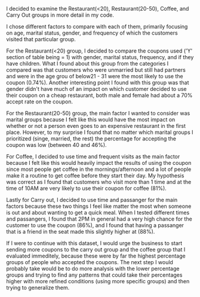 I decided to examine the Restaurant(<20), Restaurant(20-50), Coffee, and Carry Out groups in more detail in my code.

I chose different factors to compare with each of them, primarily focusing on age, marital status, gender,
and frequency of which the customers visited that particular group.

For the Restaurant(<20) group, I decided to compare the coupons used ('Y' section of table being = 1) with gender, marital status, frequency, and if they have children. What I found about this group from the categories I compared was that customers who were
unmarried but still had partners and were in the age grou of below21 - 31 were the most likely to use the coupon (0.74%).
Another interesting point I found with this group was that gender didn't have much of an impact on which customer decided to use their
coupon on a cheap restaurant, both male and female had about a 70% accept rate on the coupon.

For the Restaurant(20-50) group, the main factor I wanted to consider was marital groups because I felt like this would have the most
impact on whether or not a person even goes to an expensive restaurant in the first place. However, to my surprise I found that no matter which marital groups I prioritized (singe, married, the rest) the percentage for accepting the coupon was low (between 40 and 46%).

For Coffee, I decided to use time and frequent visits as the main factor because I felt like this would heavily impact the results of using the coupon since most people get coffee in the mornings/afternoon and a lot of people make it a routine to get coffee before they start their day. My hypothesis was correct as I found that customers who visit more than 1 time and at the time of 10AM are very likely to use their coupon for coffee (81%).

Lastly for Carry out, I decided to use time and passanger for the main factors because these two things I feel like matter the most when someone is out and about wanting to get a quick meal. When I tested different times and passangers, I found that 2PM in general had a very high chance for the customer to use the coupon (86%), and I found that having a passanger that is a friend in the seat made this slightly higher at (88%).

If I were to continue with this dataset, I would urge the business to start sending more coupons to the carry out group and the coffee group that I evaluated immeditely, because these were by far the highest percentage groups of people who accepted the coupons. The next step I would probably take would be to do more analysis with the lower percentage groups and trying to find any patterns that could take their percentages higher with more refined conditions (using more specific groups) and then trying to generalize them.
